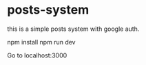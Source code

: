 # posts-system
this is a simple posts system with google auth.

npm install
npm run dev

Go to localhost:3000
